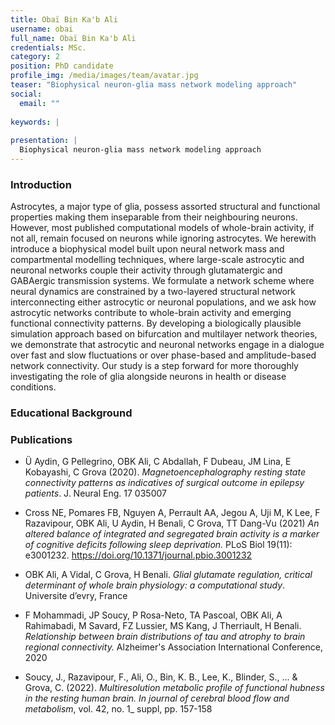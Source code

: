```yaml
---
title: Obaï Bin Ka'b Ali
username: obai
full_name: Obaï Bin Ka'b Ali
credentials: MSc.
category: 2
position: PhD candidate
profile_img: /media/images/team/avatar.jpg
teaser: "Biophysical neuron-glia mass network modeling approach"
social:
  email: ""
  
keywords: |
  
presentation: |
  Biophysical neuron-glia mass network modeling approach
---
```


### Introduction

Astrocytes, a major type of glia, possess assorted structural and functional properties making them inseparable from their neighbouring neurons. However, most published computational models of whole-brain activity, if not all, remain focused on neurons while ignoring astrocytes. We herewith introduce a biophysical model built upon neural network mass and compartmental modelling techniques, where large-scale astrocytic and neuronal networks couple their activity through glutamatergic and GABAergic transmission systems. We formulate a network scheme where neural dynamics are constrained by a two-layered structural network interconnecting either astrocytic or neuronal populations, and we ask how astrocytic networks contribute to whole-brain activity and emerging functional connectivity patterns. By developing a biologically plausible simulation approach based on bifurcation and multilayer network theories, we demonstrate that astrocytic and neuronal networks engage in a dialogue over fast and slow fluctuations or over phase-based and amplitude-based network connectivity. Our study is a step forward for more thoroughly investigating the role of glia alongside neurons in health or disease conditions.

### Educational Background

### Publications

- Ü Aydin, G Pellegrino, OBK Ali, C Abdallah, F Dubeau, JM Lina, E Kobayashi, C Grova (2020). *Magnetoencephalography resting state connectivity patterns as indicatives of surgical outcome in epilepsy patients*. J. Neural Eng. 17 035007 
 
- Cross NE, Pomares FB, Nguyen A, Perrault AA, Jegou A, Uji M, K Lee, F Razavipour, OBK Ali, U Aydin, H Benali, C Grova, TT Dang-Vu (2021) *An altered balance of integrated and segregated brain activity is a marker of cognitive deficits following sleep deprivation.* PLoS Biol 19(11): e3001232. https://doi.org/10.1371/journal.pbio.3001232 
 
- OBK Ali, A Vidal, C Grova, H Benali. *Glial glutamate regulation, critical determinant of whole brain physiology: a computational study*. Universite d’evry, France 
 
- F Mohammadi, JP Soucy, P Rosa-Neto, TA Pascoal, OBK Ali, A Rahimabadi, M Savard, FZ Lussier, MS Kang, J Therriault, H Benali. *Relationship between brain distributions of tau and atrophy to brain regional connectivity.* Alzheimer's Association International Conference, 2020 
 
- Soucy, J., Razavipour, F., Ali, O., Bin, K. B., Lee, K., Blinder, S., ... & Grova, C. (2022). *Multiresolution metabolic profile of functional hubness in the resting human brain. In journal of cerebral blood flow and metabolism*, vol. 42, no. 1_ suppl, pp. 157-158 